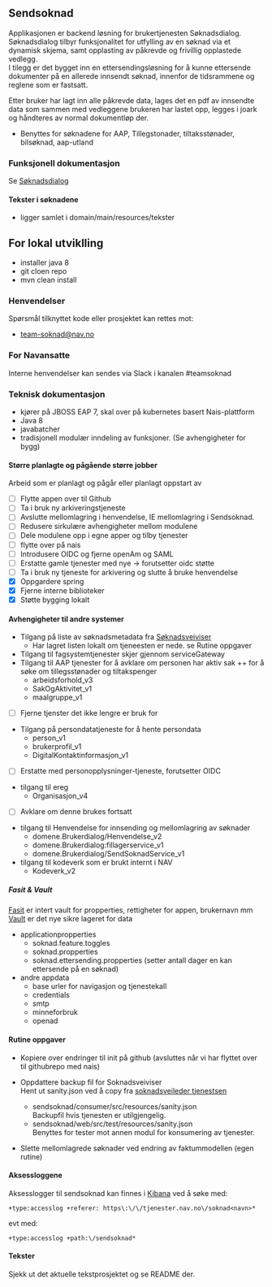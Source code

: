 ## Sendsoknad
Applikasjonen er backend løsning for brukertjenesten Søknadsdialog.<br />
Søknadsdialog tilbyr funksjonalitet for utfylling av en søknad via et dynamisk skjema, samt opplasting av påkrevde og frivillig opplastede vedlegg. <br />
I tilegg er det bygget inn en ettersendingsløsning for å kunne ettersende dokumenter på en allerede innsendt søknad, innenfor de tidsrammene og reglene som er fastsatt.<br />

Etter bruker har lagt inn alle påkrevde data, lages det en pdf av innsendte data som sammen med vedleggene brukeren har lastet opp, legges i joark og håndteres av normal dokumentløp der.
* Benyttes for søknadene for AAP, Tillegstonader, tiltaksstønader, bilsøknad, aap-utland

### Funksjonell dokumentasjon
Se [Søknadsdialog](https://confluence.adeo.no/pages/viewpage.action?pageId=124944618)
#### Tekster i søknadene
* ligger samlet i domain/main/resources/tekster


## For lokal utviklling
* installer java 8
* git cloen repo
* mvn clean install

### Henvendelser
Spørsmål tilknyttet kode eller prosjektet kan rettes mot:
* [team-soknad@nav.no](mailto:team-soknad@nav.no)

### For Navansatte
Interne henvendelser kan sendes via Slack i kanalen #teamsoknad

### Teknisk dokumentasjon
* kjører på JBOSS EAP 7, skal over på kubernetes basert Nais-plattform
* Java 8
* javabatcher
* tradisjonell modulær inndeling av funksjoner. (Se avhengigheter for bygg)


#### Større planlagte og pågående større jobber 
Arbeid som er planlagt og pågår eller planlagt oppstart av<br />
-[ ] Flytte appen over til Github
-[ ] Ta i bruk ny arkiveringstjeneste
-[ ] Avslutte mellomlagring i henvendelse, IE mellomlagring i Sendsoknad.
-[ ] Redusere sirkulære avhengigheter mellom modulene
-[ ] Dele modulene opp i egne apper og tilby tjenester
-[ ] flytte over på nais
-[ ] Introdusere OIDC og fjerne openAm og SAML
-[ ] Erstatte gamle tjenester med nye -> forutsetter oidc støtte
-[ ] Ta i bruk ny tjeneste for arkivering og slutte å bruke henvendelse
-[x] Oppgardere spring
-[x] Fjerne interne biblioteker
-[x] Støtte bygging lokalt

#### Avhengigheter til andre systemer
* Tilgang på liste av søknadsmetadata fra [Søknadsveiviser](https://tjenester.nav.no/soknadsveiviserproxy/skjemautlisting) 
    * Har lagret listen lokalt om tjeneesten er nede. se Rutine oppgaver
* Tilgang til fagsystemtjenester skjer gjennom serviceGateway
* Tilgang til AAP tjenester for å avklare om personen har aktiv sak ++ for å søke om tillegsstønader og tiltakspenger
    * arbeidsforhold_v3
    * SakOgAktivitet_v1
    * maalgruppe_v1
-[ ] Fjerne tjenster det ikke lengre er bruk for
* Tilgang på persondatatjeneste for å hente persondata
    * person_v1
    * brukerprofil_v1
    * DigitalKontaktinformasjon_v1
- [ ] Erstatte med personopplysninger-tjeneste, forutsetter OIDC
* tilgang til ereg
    * Organisasjon_v4
-[ ] Avklare om denne brukes fortsatt
* tilgang til Henvendelse for innsending og mellomlagring av søknader
    * domene.Brukerdialog/Henvendelse_v2
    * domene.Brukerdialog:fillagerservice_v1
    * domene.Brukerdialog/SendSoknadService_v1
* tilgang til kodeverk som er brukt internt i NAV
    * Kodeverk_v2
##### Fasit & Vault
[Fasit](https://fasit.adeo.no/instances/333523) er intert vault for propperties, rettigheter for appen, brukernavn mm <br  />
[Vault](https://vault.adeo.no/ui/vault/secrets) er det nye sikre lageret for data <br />
* applicationpropperties
    * soknad.feature.toggles
    * soknad.propperties
    * soknad.ettersending.propperties (setter antall dager en kan ettersende på en søknad)
* andre appdata
    * base urler for navigasjon og tjenestekall
    * credentials
    * smtp
    * minneforbruk
    * openad
#### Rutine oppgaver
* Kopiere over endringer til init på github (avsluttes når vi har flyttet over til githubrepo med nais)
* Oppdattere backup fil for Soknadsveiviser<br />
Hent ut sanity.json ved å copy fra [soknadsveileder tjenestsen](https://tjenester.nav.no/soknadsveiviserproxy/skjemautlisting)
    * sendsoknad/consumer/src/resources/sanity.json<br />
    Backupfil hvis tjenesten er utilgjengelig.
    * sendsoknad/web/src/test/resources/sanity.json<br />
    Benyttes for tester mot annen modul for konsumering av tjenester.
    
* Slette mellomlagrede søknader ved endring av faktummodellen (egen rutine)

#### Aksessloggene
Aksesslogger til sendsoknad kan finnes i [Kibana](https://logs.adeo.no) ved å søke med:
```
+type:accesslog +referer: https\:\/\/tjenester.nav.no\/soknad<navn>*
```
evt med:
```
+type:accesslog +path:\/sendsoknad*
```

#### Tekster
Sjekk ut det aktuelle tekstprosjektet og se README der. 


